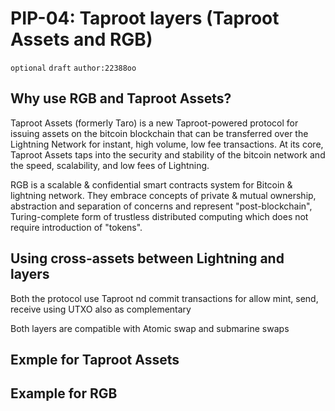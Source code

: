 # PIP-04: Taproot layers (Taproot Assets and RGB)

`optional`  `draft` `author:22388oo`

## Why use RGB and Taproot Assets?

Taproot Assets (formerly Taro) is a new Taproot-powered protocol for issuing assets on the bitcoin blockchain that can be transferred over the Lightning Network for instant, high volume, low fee transactions. At its core, Taproot Assets taps into the security and stability of the bitcoin network and the speed, scalability, and low fees of Lightning.

RGB is a scalable & confidential smart contracts system for Bitcoin & lightning network. They embrace concepts of private & mutual ownership, abstraction and separation of concerns and represent "post-blockchain", Turing-complete form of trustless distributed computing which does not require introduction of "tokens".

## Using cross-assets between Lightning and layers

Both the protocol use Taproot nd commit transactions for allow mint, send, receive using UTXO also as complementary

Both layers are compatible with Atomic swap and submarine swaps

## Exmple for Taproot Assets

## Example for RGB
